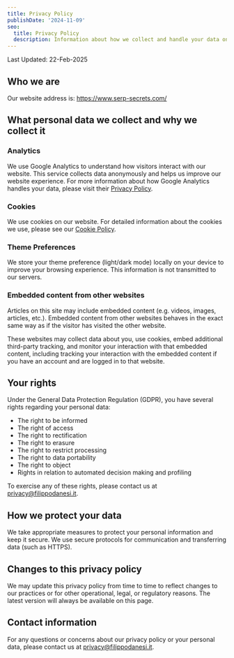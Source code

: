 ```yaml
---
title: Privacy Policy
publishDate: '2024-11-09'
seo:
  title: Privacy Policy
  description: Information about how we collect and handle your data on our website.
---
```


<p class="text-sm text-[rgb(var(--color-text-secondary))] pb-6 border-b border-solid border-main inline-block">Last Updated: 22-Feb-2025</p>

## Who we are

Our website address is: https://www.serp-secrets.com/

## What personal data we collect and why we collect it

### Analytics

We use Google Analytics to understand how visitors interact with our website. This service collects data anonymously and helps us improve our website experience. For more information about how Google Analytics handles your data, please visit their [Privacy Policy](https://policies.google.com/privacy).

### Cookies

We use cookies on our website. For detailed information about the cookies we use, please see our [Cookie Policy](/cookie-policy/).

### Theme Preferences

We store your theme preference (light/dark mode) locally on your device to improve your browsing experience. This information is not transmitted to our servers.

### Embedded content from other websites

Articles on this site may include embedded content (e.g. videos, images, articles, etc.). Embedded content from other websites behaves in the exact same way as if the visitor has visited the other website.

These websites may collect data about you, use cookies, embed additional third-party tracking, and monitor your interaction with that embedded content, including tracking your interaction with the embedded content if you have an account and are logged in to that website.

## Your rights

Under the General Data Protection Regulation (GDPR), you have several rights regarding your personal data:

- The right to be informed
- The right of access
- The right to rectification
- The right to erasure
- The right to restrict processing
- The right to data portability
- The right to object
- Rights in relation to automated decision making and profiling

To exercise any of these rights, please contact us at [privacy@filippodanesi.it](mailto:privacy@filippodanesi.it).

## How we protect your data

We take appropriate measures to protect your personal information and keep it secure. We use secure protocols for communication and transferring data (such as HTTPS).

## Changes to this privacy policy

We may update this privacy policy from time to time to reflect changes to our practices or for other operational, legal, or regulatory reasons. The latest version will always be available on this page.

## Contact information

For any questions or concerns about our privacy policy or your personal data, please contact us at [privacy@filippodanesi.it](mailto:privacy@filippodanesi.it).
